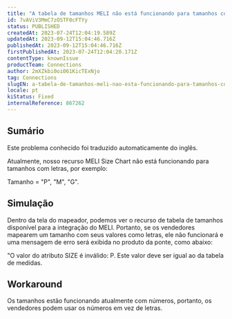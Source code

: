 ```yaml
---
title: "A tabela de tamanhos MELI não está funcionando para tamanhos com letras"
id: 7vAViV3MmC7zOSTF0cFTYy
status: PUBLISHED
createdAt: 2023-07-24T12:04:19.589Z
updatedAt: 2023-09-12T15:04:46.716Z
publishedAt: 2023-09-12T15:04:46.716Z
firstPublishedAt: 2023-07-24T12:04:20.171Z
contentType: knownIssue
productTeam: Connections
author: 2mXZkbi0oi061KicTExNjo
tag: Connections
slugEN: a-tabela-de-tamanhos-meli-nao-esta-funcionando-para-tamanhos-com-letras
locale: pt
kiStatus: Fixed
internalReference: 867262
---
```


## Sumário

<div class="alert alert-info">
  <p>Este problema conhecido foi traduzido automaticamente do inglês.</p>
</div>



Atualmente, nosso recurso MELI Size Chart não está funcionando para tamanhos com letras, por exemplo:

Tamanho = "P", "M", "G".

## Simulação



Dentro da tela do mapeador, podemos ver o recurso de tabela de tamanhos disponível para a integração do MELI. Portanto, se os vendedores mapearem um tamanho com seus valores como letras, ele não funcionará e uma mensagem de erro será exibida no produto da ponte, como abaixo:

"O valor do atributo SIZE é inválido: P. Este valor deve ser igual ao da tabela de medidas.

## Workaround



Os tamanhos estão funcionando atualmente com números, portanto, os vendedores podem usar os números em vez de letras.





